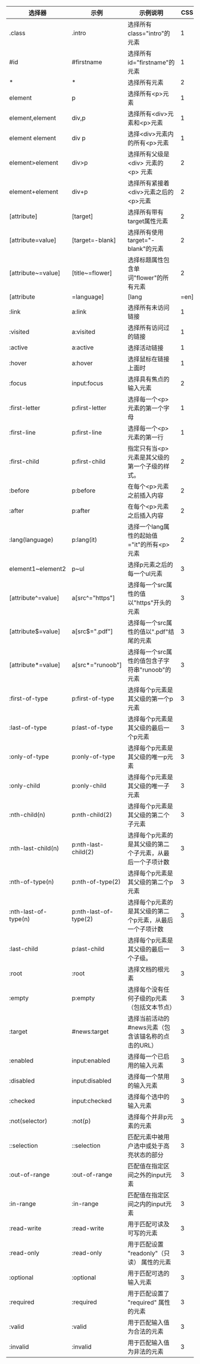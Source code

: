 

| 选择器 | 示例 | 示例说明 | CSS |
| - | - | - | - |
| .class | .intro | 选择所有class="intro"的元素 | 1 |
| \#id | \#firstname | 选择所有id="firstname"的元素 | 1 |
| \* | \* | 选择所有元素 | 2 |
| element | p | 选择所有&lt;p&gt;元素 | 1 |
| element,element | div,p | 选择所有&lt;div&gt;元素和&lt;p&gt;元素 | 1 |
| element element | div p | 选择&lt;div&gt;元素内的所有&lt;p&gt;元素 | 1 |
| element&gt;element | div&gt;p | 选择所有父级是 &lt;div&gt; 元素的 &lt;p&gt; 元素 | 2 |
| element+element | div+p | 选择所有紧接着&lt;div&gt;元素之后的&lt;p&gt;元素 | 2 |
| [attribute] | [target] | 选择所有带有target属性元素 | 2 |
| [attribute=value] | [target=-blank] | 选择所有使用target="-blank"的元素 | 2 |
| [attribute~=value] | [title~=flower] | 选择标题属性包含单词"flower"的所有元素 | 2 |
| [attribute|=language] | [lang|=en] | 选择 lang 属性以 en 为开头的所有元素 | 2 |
| :link | a:link | 选择所有未访问链接 | 1 |
| :visited | a:visited | 选择所有访问过的链接 | 1 |
| :active | a:active | 选择活动链接 | 1 |
| :hover | a:hover | 选择鼠标在链接上面时 | 1 |
| :focus | input:focus | 选择具有焦点的输入元素 | 2 |
| :first-letter | p:first-letter | 选择每一个&lt;p&gt;元素的第一个字母 | 1 |
| :first-line | p:first-line | 选择每一个&lt;p&gt;元素的第一行 | 1 |
| :first-child | p:first-child | 指定只有当&lt;p&gt;元素是其父级的第一个子级的样式。 | 2 |
| :before | p:before | 在每个&lt;p&gt;元素之前插入内容 | 2 |
| :after | p:after | 在每个&lt;p&gt;元素之后插入内容 | 2 |
| :lang(language) | p:lang(it) | 选择一个lang属性的起始值="it"的所有&lt;p&gt;元素 | 2 |
| element1~element2 | p~ul | 选择p元素之后的每一个ul元素 | 3 |
| [attribute^=value] | a[src^="https"] | 选择每一个src属性的值以"https"开头的元素 | 3 |
| [attribute$=value] | a[src$=".pdf"] | 选择每一个src属性的值以".pdf"结尾的元素 | 3 |
| [attribute\*=value] | a[src\*="runoob"] | 选择每一个src属性的值包含子字符串"runoob"的元素 | 3 |
| :first-of-type | p:first-of-type | 选择每个p元素是其父级的第一个p元素 | 3 |
| :last-of-type | p:last-of-type | 选择每个p元素是其父级的最后一个p元素 | 3 |
| :only-of-type | p:only-of-type | 选择每个p元素是其父级的唯一p元素 | 3 |
| :only-child | p:only-child | 选择每个p元素是其父级的唯一子元素 | 3 |
| :nth-child(n) | p:nth-child(2) | 选择每个p元素是其父级的第二个子元素 | 3 |
| :nth-last-child(n) | p:nth-last-child(2) | 选择每个p元素的是其父级的第二个子元素，从最后一个子项计数 | 3 |
| :nth-of-type(n) | p:nth-of-type(2) | 选择每个p元素是其父级的第二个p元素 | 3 |
| :nth-last-of-type(n) | p:nth-last-of-type(2) | 选择每个p元素的是其父级的第二个p元素，从最后一个子项计数 | 3 |
| :last-child | p:last-child | 选择每个p元素是其父级的最后一个子级。 | 3 |
| :root | :root | 选择文档的根元素 | 3 |
| :empty | p:empty | 选择每个没有任何子级的p元素（包括文本节点） | 3 |
| :target | \#news:target | 选择当前活动的\#news元素（包含该锚名称的点击的URL） | 3 |
| :enabled | input:enabled | 选择每一个已启用的输入元素 | 3 |
| :disabled | input:disabled | 选择每一个禁用的输入元素 | 3 |
| :checked | input:checked | 选择每个选中的输入元素 | 3 |
| :not(selector) | :not(p) | 选择每个并非p元素的元素 | 3 |
| ::selection | ::selection | 匹配元素中被用户选中或处于高亮状态的部分 | 3 |
| :out-of-range | :out-of-range | 匹配值在指定区间之外的input元素 | 3 |
| :in-range | :in-range | 匹配值在指定区间之内的input元素 | 3 |
| :read-write | :read-write | 用于匹配可读及可写的元素 | 3 |
| :read-only | :read-only | 用于匹配设置 "readonly"（只读） 属性的元素 | 3 |
| :optional | :optional | 用于匹配可选的输入元素 | 3 |
| :required | :required | 用于匹配设置了 "required" 属性的元素 | 3 |
| :valid | :valid | 用于匹配输入值为合法的元素 | 3 |
| :invalid | :invalid | 用于匹配输入值为非法的元素 | 3 |


